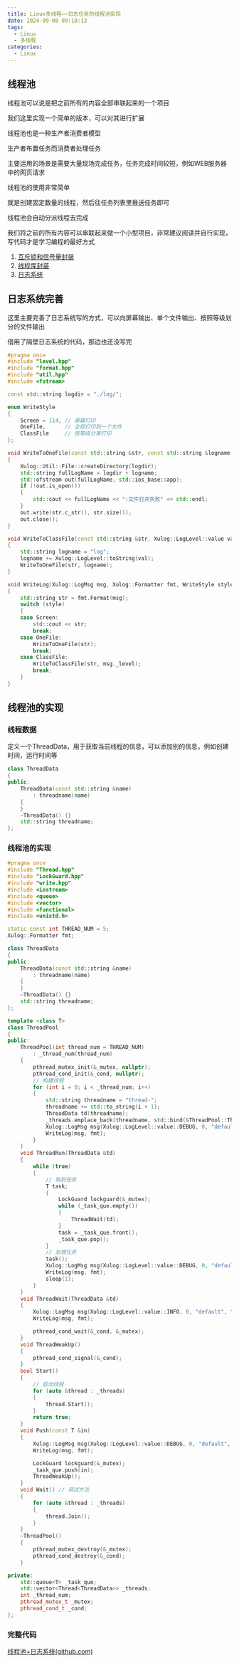 ```yaml
---
title: Linux多线程——日志任务的线程池实现
date: 2024-09-08 09:10:13
tags:
  - Linux
  - 多线程
categories:
  - Linux
---
```


## 线程池

线程池可以说是把之前所有的内容全部串联起来的一个项目

我们这里实现一个简单的版本，可以对其进行扩展

线程池也是一种生产者消费者模型

生产者布置任务而消费者处理任务

主要运用的场景是需要大量现场完成任务，任务完成时间较短，例如WEB服务器中的网页请求

线程池的使用非常简单

就是创建固定数量的线程，然后往任务列表里推送任务即可

线程池会自动分派线程去完成

我们将之前的所有内容可以串联起来做一个小型项目，非常建议阅读并自行实现，写代码才是学习编程的最好方式

1. [互斥锁和信号量封装](https://ye-yu-mo.github.io/2024/09/06/Linux%E5%A4%9A%E7%BA%BF%E7%A8%8B%E2%80%94%E2%80%94%E4%BA%92%E6%96%A5%E9%94%81%E7%9A%84%E5%B0%81%E8%A3%85%E4%B8%8E%E7%94%9F%E4%BA%A7%E6%B6%88%E8%B4%B9%E6%A8%A1%E5%9E%8B%E7%9A%84%E5%AE%9E%E7%8E%B0/)
2. [线程库封装](https://ye-yu-mo.github.io/2024/09/03/Linux%E5%A4%9A%E7%BA%BF%E7%A8%8B%E2%80%94%E2%80%94C-%E5%AF%B9%E5%8E%9F%E7%94%9F%E7%BA%BF%E7%A8%8B%E5%BA%93%E5%B0%81%E8%A3%85/)
3. [日志系统](https://ye-yu-mo.github.io/2024/09/06/Linux多线程——互斥锁的封装与生产消费模型的实现/)

## 日志系统完善

这里主要完善了日志系统写的方式，可以向屏幕输出、单个文件输出、按照等级划分的文件输出

借用了隔壁日志系统的代码，那边也还没写完

```cpp
#pragma once
#include "level.hpp"
#include "format.hpp"
#include "util.hpp"
#include <fstream>

const std::string logdir = "./log/";

enum WriteStyle
{
    Screen = 114, // 屏幕打印
    OneFile,      // 全部打印到一个文件
    ClassFile     // 按等级分类打印
};

void WriteToOneFile(const std::string &str, const std::string &logname = "logALL")
{
    Xulog::Util::File::createDirectory(logdir);
    std::string fullLogName = logdir + logname;
    std::ofstream out(fullLogName, std::ios_base::app);
    if (!out.is_open())
    {
        std::cout << fullLogName << ":文件打开失败" << std::endl;
    }
    out.write(str.c_str(), str.size());
    out.close();
}

void WriteToClassFile(const std::string &str, Xulog::LogLevel::value val)
{
    std::string logname = "log";
    logname += Xulog::LogLevel::toString(val);
    WriteToOneFile(str, logname);
}

void WriteLog(Xulog::LogMsg msg, Xulog::Formatter fmt, WriteStyle style = Screen)
{
    std::string str = fmt.Format(msg);
    switch (style)
    {
    case Screen:
        std::cout << str;
        break;
    case OneFile:
        WriteToOneFile(str);
        break;
    case ClassFile:
        WriteToClassFile(str, msg._level);
        break;
    }
}
```

## 线程池的实现

### 线程数据

定义一个ThreadData，用于获取当前线程的信息，可以添加别的信息，例如创建时间，运行时间等

```cpp
class ThreadData
{
public:
    ThreadData(const std::string &name)
        : threadname(name)
    {
    }
    ~ThreadData() {}
    std::string threadname;
};
```

### 线程池的实现

```cpp
#pragma once
#include "Thread.hpp"
#include "LockGuard.hpp"
#include "write.hpp"
#include <iostream>
#include <queue>
#include <vector>
#include <functional>
#include <unistd.h>

static const int THREAD_NUM = 5;
Xulog::Formatter fmt;

class ThreadData
{
public:
    ThreadData(const std::string &name)
        : threadname(name)
    {
    }
    ~ThreadData() {}
    std::string threadname;
};

template <class T>
class ThreadPool
{
public:
    ThreadPool(int thread_num = THREAD_NUM)
        : _thread_num(thread_num)
    {
        pthread_mutex_init(&_mutex, nullptr);
        pthread_cond_init(&_cond, nullptr);
        // 构建线程
        for (int i = 0; i < _thread_num; i++)
        {
            std::string threadname = "thread-";
            threadname += std::to_string(i + 1);
            ThreadData td(threadname);
            _threads.emplace_back(threadname, std::bind(&ThreadPool::ThreadRun, this, std::placeholders::_1), td);
            Xulog::LogMsg msg(Xulog::LogLevel::value::DEBUG, 0, "default", td.threadname.c_str(), "线程已经启动");
            WriteLog(msg, fmt);
        }
    }
    void ThreadRun(ThreadData &td)
    {
        while (true)
        {
            // 取到任务
            T task;
            {
                LockGuard lockguard(&_mutex);
                while (_task_que.empty())
                {
                    ThreadWait(td);
                }
                task = _task_que.front();
                _task_que.pop();
            }
            // 处理任务
            task();
            Xulog::LogMsg msg(Xulog::LogLevel::value::DEBUG, 0, "default", td.threadname.c_str(), "任务已经完成,结果是:" + task.PrintResult());
            WriteLog(msg, fmt);
            sleep(1);
        }
    }
    void ThreadWait(ThreadData &td)
    {
        Xulog::LogMsg msg(Xulog::LogLevel::value::INFO, 0, "default", "root", td.threadname + "休眠了");
        WriteLog(msg, fmt);

        pthread_cond_wait(&_cond, &_mutex);
    }
    void ThreadWeakUp()
    {
        pthread_cond_signal(&_cond);
    }
    bool Start()
    {
        // 启动线程
        for (auto &thread : _threads)
        {
            thread.Start();
        }
        return true;
    }
    void Push(const T &in)
    {
        Xulog::LogMsg msg(Xulog::LogLevel::value::DEBUG, 0, "default", "root", "生成了一个任务,任务是:" + in.PrintTask());
        WriteLog(msg, fmt);

        LockGuard lockguard(&_mutex);
        _task_que.push(in);
        ThreadWeakUp();
    }
    void Wait() // 调试方法
    {
        for (auto &thread : _threads)
        {
            thread.Join();
        }
    }
    ~ThreadPool()
    {
        pthread_mutex_destroy(&_mutex);
        pthread_cond_destroy(&_cond);
    }

private:
    std::queue<T> _task_que;
    std::vector<Thread<ThreadData>> _threads;
    int _thread_num;
    pthread_mutex_t _mutex;
    pthread_cond_t _cond;
};

```

### 完整代码

[线程池+日志系统(github.com)](https://github.com/Ye-Yu-Mo/LearnRep/tree/main/CppCode/5.线程池%2B日志系统)
